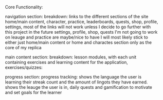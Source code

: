 Core Functionality:


navigation section:
    breakdown:
        links to the different sections of the site
        home/main content,
        character,
        practice,
        leaderboards,
        quests,
        shop,
        profile,
        settings,
        most of the links will not work unless I decide
        to go further with this project in the future
        settings, profile, shop, quests I'm not going
        to work on
        leauge and practice are maybe/nice to have
        I will most likely stick to either just home/main content
        or home and charactes section only as the core of my 
        replica

main content section:
    breakdown:
    lesson modules,
    with each unit containing exercises and
    learning content for the application,
    exercises/quizzes:

progress section:
    progress tracking:
    shows the language the user is learning
    their streak count and the amount of 
    lingots they have earned.
    shows the leauge the user is in,
    daily quests and gamification to motivate
    and set goals for the learner